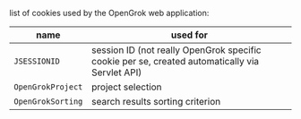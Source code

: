 list of cookies used by the OpenGrok web application:

| name | used for |
| ----- | ---- |
`JSESSIONID` | session ID (not really OpenGrok specific cookie per se, created automatically via Servlet API)
`OpenGrokProject` | project selection
`OpenGrokSorting` | search results sorting criterion
